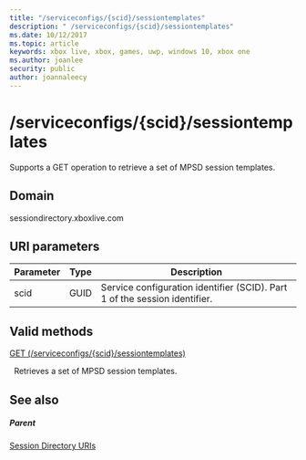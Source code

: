 ```yaml
---
title: "/serviceconfigs/{scid}/sessiontemplates"
description: " /serviceconfigs/{scid}/sessiontemplates"
ms.date: 10/12/2017
ms.topic: article
keywords: xbox live, xbox, games, uwp, windows 10, xbox one
ms.author: joanlee
security: public
author: joannaleecy
---
```


# /serviceconfigs/{scid}/sessiontemplates
Supports a GET operation to retrieve a set of MPSD session templates. 
<a id="ID4EO"></a>

 
## Domain
sessiondirectory.xboxlive.com  
<a id="ID4ET"></a>

 
## URI parameters
 
| Parameter| Type| Description| 
| --- | --- | --- | 
| scid| GUID| Service configuration identifier (SCID). Part 1 of the session identifier.| 
  
<a id="ID4EPB"></a>

 
## Valid methods

[GET (/serviceconfigs/{scid}/sessiontemplates)](uri-serviceconfigsscidsessiontemplatesget.md)

&nbsp;&nbsp;Retrieves a set of MPSD session templates.
 
<a id="ID4EZB"></a>

 
## See also
 
<a id="ID4E2B"></a>

 
##### Parent 

[Session Directory URIs](atoc-reference-sessiondirectory.md)

   